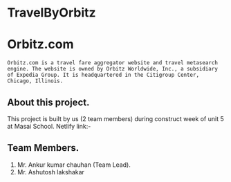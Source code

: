 # TravelByOrbitz
# Orbitz.com
	Orbitz.com is a travel fare aggregator website and travel metasearch engine. The website is owned by Orbitz Worldwide, Inc., a subsidiary of Expedia Group. It is headquartered in the Citigroup Center, Chicago, Illinois.


## About this project.
This project is built by us (2 team members) during construct week of unit 5 at Masai School.
Netlify link:- 

## Team Members.
1.	Mr. Ankur kumar chauhan (Team Lead).
2.	Mr. Ashutosh lakshakar


